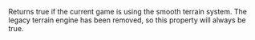 Returns true if the current game is using the smooth terrain system. The legacy terrain engine has been removed, so this property will always be true.